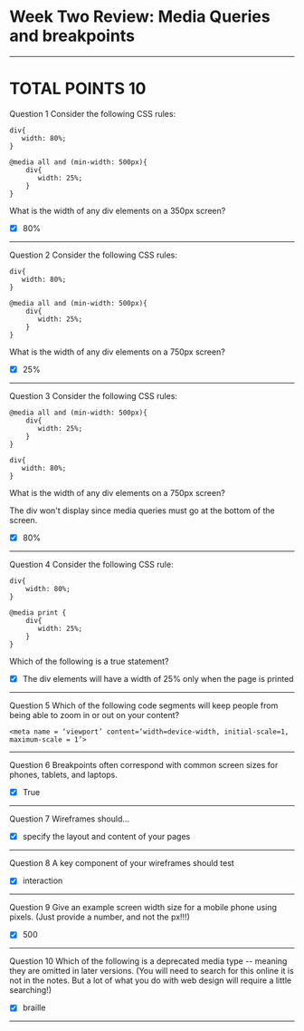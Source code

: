 # Week Two Review: Media Queries and breakpoints
--------------------
# TOTAL POINTS 10

Question 1
Consider the following CSS rules:

```
div{
   width: 80%;
}

@media all and (min-width: 500px){
    div{
       width: 25%;
    }
}
```

What is the width of any div elements on a 350px screen?



- [x] 80%

----------------------------------------

Question 2
Consider the following CSS rules:

```
div{
   width: 80%;
}

@media all and (min-width: 500px){
    div{
       width: 25%;
    }
}
```

What is the width of any div elements on a 750px screen?




- [x] 25%

-------------------------------

Question 3
Consider the following CSS rules:

```
@media all and (min-width: 500px){
    div{
       width: 25%;
    }
}

div{   
   width: 80%;
}
```

What is the width of any div elements on a 750px screen?



The div won't display since media queries must go at the bottom of the screen.


- [x] 80%

---------------------------------------------------

Question 4
Consider the following CSS rule:

```
div{
    width: 80%;
}

@media print {
    div{
       width: 25%;
    }
}
```

Which of the following is a true statement?


- [x] The div elements will have a width of 25% only when the page is printed

--------------------------------------------

Question 5
Which of the following code segments will keep people from being able to zoom in or out on your content?

```
<meta name = ‘viewport’ content=‘width=device-width, initial-scale=1, maximum-scale = 1’>
```
--------------------------------------

Question 6
Breakpoints often correspond with common screen sizes for phones, tablets, and laptops.



- [x] True

----------------------------

Question 7
Wireframes should...





- [x] specify the layout and content of your pages

--------------------------------------

Question 8
A key component of your wireframes should test



- [x] interaction

--------------------------------------

Question 9
Give an example screen width size for a mobile phone using pixels. (Just provide a number, and not the px!!!)


- [x] 500

-------------------------------------

Question 10
Which of the following is a deprecated media type -- meaning they are omitted in later versions. (You will need to search for this online it is not in the notes. But a lot of what you do with web design will require a little searching!)



- [x] braille


-----------------------------------------------

